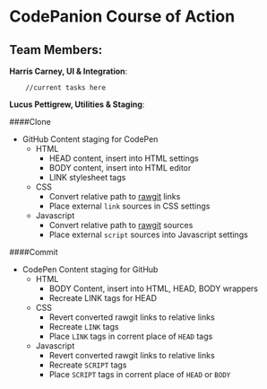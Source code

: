 CodePanion Course of Action
========

Team Members:
-------

**Harris Carney, UI & Integration**:

```
    //current tasks here
```

**Lucus Pettigrew, Utilities & Staging**:

####Clone
+ GitHub Content staging for CodePen
  + HTML
    + HEAD content, insert into HTML settings
    + BODY content, insert into HTML editor
    + LINK stylesheet tags
  + CSS
    + Convert relative path to [rawgit](https://rawgit.com) links
    + Place external `link` sources in CSS settings
  + Javascript
    + Convert relative path to [rawgit](https://rawgit.com) sources
    + Place external `script` sources into Javascript settings

####Commit
+ CodePen Content staging for GitHub
  + HTML
    + BODY Content, insert into HTML, HEAD, BODY wrappers
    + Recreate LINK tags for HEAD
  + CSS
    + Revert converted rawgit links to relative links
    + Recreate `LINK` tags
    + Place `LINK` tags in corrent place of `HEAD` tags
  + Javascript
    + Revert converted rawgit links to relative links
    + Recreate `SCRIPT` tags
    + Place `SCRIPT` tags in corrent place of `HEAD` or `BODY`